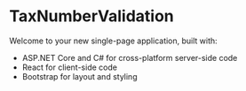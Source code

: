 # TaxNumberValidation

Welcome to your new single-page application, built with:

* ASP.NET Core and C# for cross-platform server-side code
* React for client-side code
* Bootstrap for layout and styling
